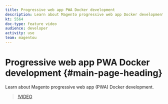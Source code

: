 ```yaml
---
title: Progressive web app PWA Docker development
description: Learn about Magento progressive web app Docker development.
kt: 5564
doc-type: feature video
audience: developer
activity: use
team: magentou
---
```


# Progressive web app PWA Docker development {#main-page-heading}

Learn about Magento progressive web app (PWA) Docker development.

>[!VIDEO](https://video.tv.adobe.com/v/35784)